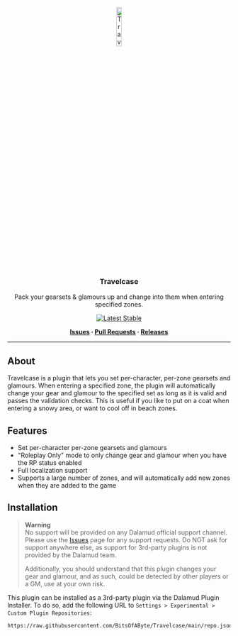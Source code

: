 <!-- Repository Header Begin -->
<div align="center">

<img src="./.assets/icon.png" alt="Travelcase Logo" width="15%">
  
### Travelcase
Pack your gearsets & glamours up and change into them when entering specified zones.

[![Latest Stable](https://img.shields.io/github/v/release/BitsOfAByte/Travelcase?color=blue&label=Stable)](https://github.com/BitsOfAByte/Travelcase/releases/latest)

**[Issues](https://github.com/BitsOfAByte/Travelcase/issues) · [Pull Requests](https://github.com/BitsOfAByte/Travelcase/pulls) · [Releases](https://github.com/BitsOfAByte/Travelcase/releases/latest)**

</div>

---

<!-- Repository Header End -->

## About 
Travelcase is a plugin that lets you set per-character, per-zone gearsets and glamours. When entering a specified zone, the plugin will automatically change your gear and glamour to the specified set as long as it is valid and passes the validation checks. This is useful if you like to put on a coat when entering a snowy area, or want to cool off in beach zones.

## Features
- Set per-character per-zone gearsets and glamours
- "Roleplay Only" mode to only change gear and glamour when you have the RP status enabled
- Full localization support
- Supports a large number of zones, and will automatically add new zones when they are added to the game

## Installation
> **Warning**  
> No support will be provided on any Dalamud official support channel. Please use the [Issues](https://github.com/BitsOfAByte/Travelcase/issues) page for any support requests. Do NOT ask for support anywhere else, as support for 3rd-party plugins is not provided by the Dalamud team. 
> 
> Additionally, you should understand that this plugin changes your gear and glamour, and as such, could be detected by other players or a GM, use at your own risk.

This plugin can be installed as a 3rd-party plugin via the Dalamud Plugin Installer. To do so, add the following URL to `Settings > Experimental > Custom Plugin Repositories`:

```
https://raw.githubusercontent.com/BitsOfAByte/Travelcase/main/repo.json
```
